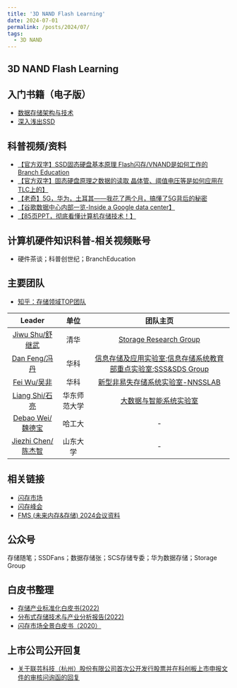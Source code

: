 ```yaml
---
title: '3D NAND Flash Learning'
date: 2024-07-01
permalink: /posts/2024/07/
tags:
  - 3D NAND
---
```


## 3D NAND Flash Learning

## 入门书籍（电子版）
- [数据存储架构与技术](https://storage.cs.tsinghua.edu.cn/papers/book.pdf/)
- [深入浅出SSD](https://www.bilibili.com/read/cv26695466/)

## 科普视频/资料
- [【官方双字】SSD固态硬盘基本原理 Flash闪存/VNAND是如何工作的 Branch Education](https://www.bilibili.com/video/BV1WR4y1L7io?vd_source=b4de44a4c465e13d349701d187ca352f)
- [【官方双字】固态硬盘原理之数据的读取 晶体管、阈值电压等是如何应用在TLC上的】](https://www.bilibili.com/video/BV1iF411E7gG?vd_source=b4de44a4c465e13d349701d187ca352f)
- [【老奇】5G，华为，土耳其——我花了两个月，搞懂了5G背后的秘密](https://www.bilibili.com/video/BV1fq4y1g7hq?vd_source=b4de44a4c465e13d349701d187ca352f)
- [【谷歌数据中心内部一览-Inside a Google data center】](https://www.bilibili.com/video/BV1Mh411o72u?vd_source=b4de44a4c465e13d349701d187ca352f)
- [【85页PPT，彻底看懂计算机存储技术！】](https://mp.weixin.qq.com/s/-OelFTaoK4cNbiZKbAFWcQ)

## 计算机硬件知识科普-相关视频账号
- 硬件茶谈；科普创世纪；BranchEducation

## 主要团队

- [知乎：存储领域TOP团队](https://zhuanlan.zhihu.com/p/371356194)

| Leader | 单位 | 团队主页 |
|:---:|:---:| :---: |
| [Jiwu Shu/舒继武](https://storage.cs.tsinghua.edu.cn/~jiwu-shu/) | 清华 | [Storage Research Group](https://storage.cs.tsinghua.edu.cn/) |
| [Dan Feng/冯丹](http://faculty.hust.edu.cn/dfeng/zh_CN/index.htm) | 华科 | [信息存储及应用实验室](http://stlab.wnlo.hust.edu.cn/index.jsp);[信息存储系统教育部重点实验室](https://storage.hust.edu.cn/index.htm);[SSS&SDS Group](https://ssssds.github.io/) |
| [Fei Wu/吴非](https://nnsslab.com/@feiwu.html) | 华科 | [新型非易失存储系统实验室-NNSSLAB](https://nnsslab.com/) |
| [Liang Shi/石亮](https://faculty.ecnu.edu.cn/_s16/sl2_13905/main.psp) | 华东师范大学 | [大数据与智能系统实验室](https://bdislab.tech/#intro) |
| [Debao Wei/魏德宝](https://homepage.hit.edu.cn/weidebao) | 哈工大 | - |
| [Jiezhi Chen/陈杰智](https://faculty.sdu.edu.cn/chenjiezhi/zh_CN/index/683669/list/index.htm) | 山东大学 | - |


## 相关链接

- [闪存市场](https://www.chinaflashmarket.com/)
- [闪存峰会](http://www.flashmemoryworld.com/#/home)
- [FMS (未来内存&存储) 2024会议资料](https://mp.weixin.qq.com/s/_M0p9CMw-Pf8Chx39fQfmA)


## 公众号
存储随笔；SSDFans；数据存储张；SCS存储专委；华为数据存储；Storage Group


## 白皮书整理
- [存储产业标准化白皮书(2022)](http://www.bwstor.com.cn/upload/accessory/20231/20231111849304965974.pdf)
- [分布式存储技术与产业分析报告(2022)](https://13115299.s21i.faiusr.com/61/1/ABUIABA9GAAgoZPPkwYosZXk_gE.pdf)
- [闪存市场全景白皮书（2020）](https://doit-edu.oss-cn-beijing.aliyuncs.com/meet/FMW2020/Flashmarketwhitepaper.pdf)


## 上市公司公开回复
- [关于联芸科技（杭州）股份有限公司首次公开发行股票并在科创板上市申报文件的审核问询函的回复](https://file.finance.sina.com.cn/211.154.219.97:9494/MRGG/CNSESH_STOCK/2024/2024-5/2024-05-23/10237051.PDF)